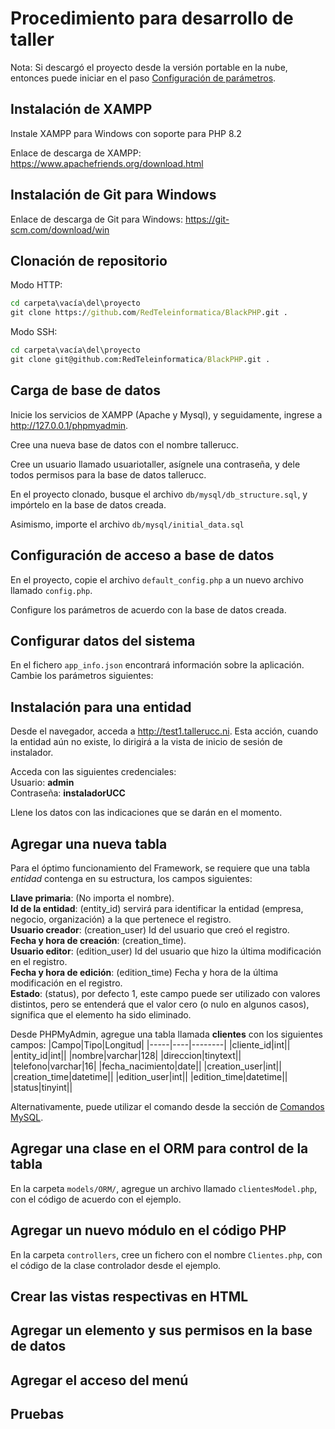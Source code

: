 Procedimiento para desarrollo de taller
=======================================

Nota: Si descargó el proyecto desde la versión portable en la nube, entonces
puede iniciar en el paso [Configuración de parámetros](#configurar-datos-del-sistema).

Instalación de XAMPP
--------------------

Instale XAMPP para Windows con soporte para PHP 8.2

Enlace de descarga de XAMPP: <https://www.apachefriends.org/download.html>

Instalación de Git para Windows
-------------------------------

Enlace de descarga de Git para Windows: <https://git-scm.com/download/win>

Clonación de repositorio
------------------------

Modo HTTP:

```bat
cd carpeta\vacía\del\proyecto
git clone https://github.com/RedTeleinformatica/BlackPHP.git .
```

Modo SSH:

```bat
cd carpeta\vacía\del\proyecto
git clone git@github.com:RedTeleinformatica/BlackPHP.git .
```

Carga de base de datos
----------------------

Inicie los servicios de XAMPP (Apache y Mysql), y seguidamente, ingrese a <http://127.0.0.1/phpmyadmin>.

Cree una nueva base de datos con el nombre tallerucc.

Cree un usuario llamado usuariotaller, asígnele una contraseña, y dele todos permisos para la base de datos tallerucc.

En el proyecto clonado, busque el archivo ```db/mysql/db_structure.sql```, y impórtelo en la base de datos creada.

Asimismo, importe el archivo ```db/mysql/initial_data.sql```

Configuración de acceso a base de datos
---------------------------------------

En el proyecto, copie el archivo ```default_config.php``` a un nuevo archivo llamado ```config.php```.

Configure los parámetros de acuerdo con la base de datos creada.

Configurar datos del sistema
----------------------------

En el fichero ```app_info.json``` encontrará información sobre la aplicación. Cambie los parámetros siguientes:

Instalación para una entidad
----------------------------

Desde el navegador, acceda a <http://test1.tallerucc.ni>. Esta acción, cuando la entidad aún no existe, lo dirigirá a la vista de inicio de sesión de instalador.

Acceda con las siguientes credenciales:  
Usuario: **admin**  
Contraseña: **instaladorUCC**

Llene los datos con las indicaciones que se darán en el momento.

Agregar una nueva tabla
-----------------------

Para el óptimo funcionamiento del Framework, se requiere que una tabla _entidad_ contenga en su estructura, los campos siguientes:

**Llave primaria**: (No importa el nombre).  
**Id de la entidad**: (entity_id) servirá para identificar la entidad (empresa, negocio, organización) a la que pertenece el registro.  
**Usuario creador**: (creation_user) Id del usuario que creó el registro.  
**Fecha y hora de creación**: (creation_time).  
**Usuario editor**: (edition_user) Id del usuario que hizo la última modificación en el registro.  
**Fecha y hora de edición**: (edition_time) Fecha y hora de la última modificación en el registro.  
**Estado**: (status), por defecto 1, este campo puede ser utilizado con valores distintos, pero se entenderá que el valor cero (o nulo en algunos casos), significa que el elemento ha sido eliminado.

Desde PHPMyAdmin, agregue una tabla llamada **clientes** con los siguientes campos:
|Campo|Tipo|Longitud|
|-----|----|--------|
|cliente_id|int||
|entity_id|int||
|nombre|varchar|128|
|direccion|tinytext||
|telefono|varchar|16|
|fecha_nacimiento|date||
|creation_user|int||
|creation_time|datetime||
|edition_user|int||
|edition_time|datetime||
|status|tinyint||

Alternativamente, puede utilizar el comando desde la sección de [Comandos MySQL](CodigoMySQL).

Agregar una clase en el ORM para control de la tabla
----------------------------------------------------

En la carpeta ```models/ORM/```, agregue un archivo llamado ```clientesModel.php```, con el código de acuerdo con el ejemplo.

Agregar un nuevo módulo en el código PHP
----------------------------------------

En la carpeta ```controllers```, cree un fichero con el nombre ```Clientes.php```, con el código de la clase controlador desde el ejemplo.

Crear las vistas respectivas en HTML
------------------------------------

Agregar un elemento y sus permisos en la base de datos
------------------------------------------------------

Agregar el acceso del menú
--------------------------

Pruebas
-------
